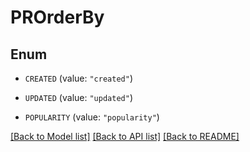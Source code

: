 # PROrderBy

## Enum


* `CREATED` (value: `"created"`)

* `UPDATED` (value: `"updated"`)

* `POPULARITY` (value: `"popularity"`)


[[Back to Model list]](../README.md#documentation-for-models) [[Back to API list]](../README.md#documentation-for-api-endpoints) [[Back to README]](../README.md)


